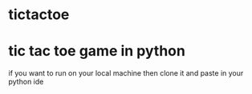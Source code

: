 # tictactoe

# tic tac toe game in python

 if you want to run on your local machine then clone it and paste in your python ide
